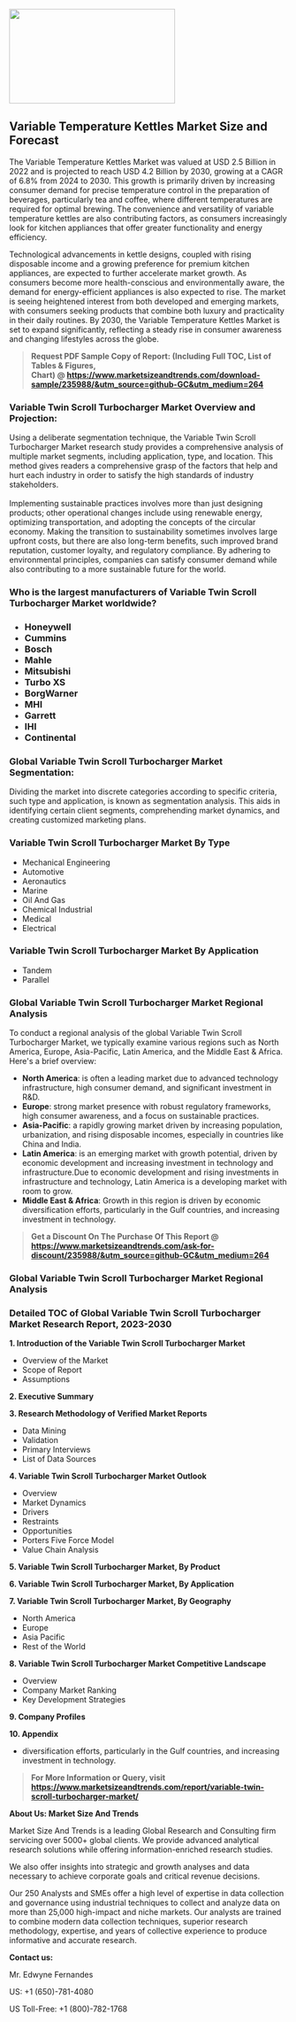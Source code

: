 <p><img class="alignnone size-medium wp-image-20088" src="https://ffe5etoiles.com/wp-content/uploads/2024/12/MST1-300x171.png" alt="" width="300" height="171" /></p><h2>Variable Temperature Kettles Market Size and Forecast</h2><p>The Variable Temperature Kettles Market was valued at USD 2.5 Billion in 2022 and is projected to reach USD 4.2 Billion by 2030, growing at a CAGR of 6.8% from 2024 to 2030. This growth is primarily driven by increasing consumer demand for precise temperature control in the preparation of beverages, particularly tea and coffee, where different temperatures are required for optimal brewing. The convenience and versatility of variable temperature kettles are also contributing factors, as consumers increasingly look for kitchen appliances that offer greater functionality and energy efficiency.</p><p>Technological advancements in kettle designs, coupled with rising disposable income and a growing preference for premium kitchen appliances, are expected to further accelerate market growth. As consumers become more health-conscious and environmentally aware, the demand for energy-efficient appliances is also expected to rise. The market is seeing heightened interest from both developed and emerging markets, with consumers seeking products that combine both luxury and practicality in their daily routines. By 2030, the Variable Temperature Kettles Market is set to expand significantly, reflecting a steady rise in consumer awareness and changing lifestyles across the globe.</p></p><blockquote id="" class=""><strong>Request PDF Sample Copy of Report: (Including Full TOC, List of Tables &amp; Figures, Chart)&nbsp;@&nbsp;<strong><a href="https://www.marketsizeandtrends.com/download-sample/235988/&utm_source=github-GC&utm_medium=264" target="_blank">https://www.marketsizeandtrends.com/download-sample/235988/&utm_source=github-GC&utm_medium=264</a></strong></strong></blockquote><h3 id="" class="">Variable Twin Scroll Turbocharger Market&nbsp;Overview and Projection:</h3><p id="" class="">Using a deliberate segmentation technique, the Variable Twin Scroll Turbocharger Market research study provides a comprehensive analysis of multiple market segments, including application, type, and location. This method gives readers a comprehensive grasp of the factors that help and hurt each industry in order to satisfy the high standards of industry stakeholders. <br /> <br />Implementing sustainable practices involves more than just designing products; other operational changes include using renewable energy, optimizing transportation, and adopting the concepts of the circular economy. Making the transition to sustainability sometimes involves large upfront costs, but there are also long-term benefits, such improved brand reputation, customer loyalty, and regulatory compliance. By adhering to environmental principles, companies can satisfy consumer demand while also contributing to a more sustainable future for the world.</p><h3 id="" class="">Who is the largest manufacturers of&nbsp;Variable Twin Scroll Turbocharger Market worldwide?</h3><h3 class=""><p><ul><li>Honeywell </li><li> Cummins </li><li> Bosch </li><li> Mahle </li><li> Mitsubishi </li><li> Turbo XS </li><li> BorgWarner </li><li> MHI </li><li> Garrett </li><li> IHI </li><li> Continental</li></ul></p></h3><h3 id="" class="">Global&nbsp;Variable Twin Scroll Turbocharger Market Segmentation:</h3><p id="" class="">Dividing the market into discrete categories according to specific criteria, such type and application, is known as segmentation analysis. This aids in identifying certain client segments, comprehending market dynamics, and creating customized marketing plans.</p><h3 id="" class="">Variable Twin Scroll Turbocharger Market&nbsp;By Type</h3><p><p><ul><li>Mechanical Engineering</li><li> Automotive</li><li> Aeronautics</li><li> Marine</li><li> Oil And Gas</li><li> Chemical Industrial</li><li> Medical</li><li> Electrical</p></li></ul></p></p><h3 id="" class="">Variable Twin Scroll Turbocharger Market&nbsp;By Application</h3><p class=""><p><ul><li>Tandem</li><li> Parallel</li></ul></p></p><h3 id="" class="">Global Variable Twin Scroll Turbocharger Market Regional Analysis</h3><p id="" class="">To conduct a regional analysis of the global Variable Twin Scroll Turbocharger Market, we typically examine various regions such as North America, Europe, Asia-Pacific, Latin America, and the Middle East &amp; Africa. Here's a brief overview:</p><ul><li><strong>North America</strong>: is often a leading market due to advanced technology infrastructure, high consumer demand, and significant investment in R&amp;D.</li><li><strong>Europe</strong>: strong market presence with robust regulatory frameworks, high consumer awareness, and a focus on sustainable practices.</li><li><strong>Asia-Pacific</strong>: a rapidly growing market driven by increasing population, urbanization, and rising disposable incomes, especially in countries like China and India.</li><li><strong>Latin America</strong>: is an emerging market with growth potential, driven by economic development and increasing investment in technology and infrastructure.Due to economic development and rising investments in infrastructure and technology, Latin America is a developing market with room to grow.</li><li><strong>Middle East &amp; Africa</strong>: Growth in this region is driven by economic diversification efforts, particularly in the Gulf countries, and increasing investment in technology.</li></ul><blockquote id="" class=""><strong>Get a Discount On The Purchase Of This Report @ <strong><a href="https://www.marketsizeandtrends.com/ask-for-discount/235988/&utm_source=github-GC&utm_medium=264" target="_blank">https://www.marketsizeandtrends.com/ask-for-discount/235988/&utm_source=github-GC&utm_medium=264</a></strong></strong></blockquote><h3 id="" class="">Global Variable Twin Scroll Turbocharger Market Regional Analysis</h3><h3 id="" class="">Detailed TOC of Global Variable Twin Scroll Turbocharger Market Research Report, 2023-2030</h3><p id="" class=""><strong>1. Introduction of the Variable Twin Scroll Turbocharger Market</strong></p><ul><li>Overview of the Market</li><li>Scope of Report</li><li>Assumptions</li></ul><p id="" class=""><strong>2. Executive Summary</strong></p><p id="" class=""><strong>3. Research Methodology of Verified Market Reports</strong></p><ul><li>Data Mining</li><li>Validation</li><li>Primary Interviews</li><li>List of Data Sources</li></ul><p id="" class=""><strong>4. Variable Twin Scroll Turbocharger Market Outlook</strong></p><ul><li>Overview</li><li>Market Dynamics</li><li>Drivers</li><li>Restraints</li><li>Opportunities</li><li>Porters Five Force Model</li><li>Value Chain Analysis</li></ul><p id="" class=""><strong>5. Variable Twin Scroll Turbocharger Market, By Product</strong></p><p id="" class=""><strong>6. Variable Twin Scroll Turbocharger Market, By Application</strong></p><p id="" class=""><strong>7. Variable Twin Scroll Turbocharger Market, By Geography</strong></p><ul><li>North America</li><li>Europe</li><li>Asia Pacific</li><li>Rest of the World</li></ul><p id="" class=""><strong>8. Variable Twin Scroll Turbocharger Market Competitive Landscape</strong></p><ul><li>Overview</li><li>Company Market Ranking</li><li>Key Development Strategies</li></ul><p id="" class=""><strong>9. Company Profiles</strong></p><p id="" class=""><strong>10. Appendix</strong></p><ul><li>diversification efforts, particularly in the Gulf countries, and increasing investment in technology.</li></ul><blockquote id="" class=""><strong>For More Information or Query, visit <strong><strong><a href="https://www.marketsizeandtrends.com/report/variable-twin-scroll-turbocharger-market/" target="_blank">https://www.marketsizeandtrends.com/report/variable-twin-scroll-turbocharger-market/</a></strong></strong></strong></blockquote><p id="" class=""><strong>About Us: Market Size And Trends</strong></p><p id="" class="">Market Size And Trends is a leading Global Research and Consulting firm servicing over 5000+ global clients. We provide advanced analytical research solutions while offering information-enriched research studies.</p><p id="" class="">We also offer insights into strategic and growth analyses and data necessary to achieve corporate goals and critical revenue decisions.</p><p id="" class="">Our 250 Analysts and SMEs offer a high level of expertise in data collection and governance using industrial techniques to collect and analyze data on more than 25,000 high-impact and niche markets. Our analysts are trained to combine modern data collection techniques, superior research methodology, expertise, and years of collective experience to produce informative and accurate research.</p><p id="" class=""><strong>Contact us:</strong></p><p id="" class="">Mr. Edwyne Fernandes</p><p id="" class="">US: +1 (650)-781-4080</p><p id="" class="">US Toll-Free: +1 (800)-782-1768</p>

